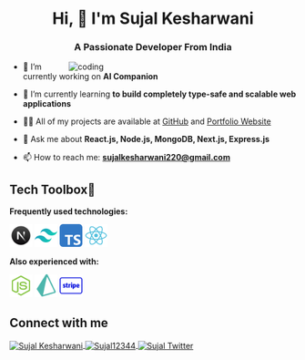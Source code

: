 <h1 align="center">
  Hi, 👋 I'm <a href="https://sujal-five.vercel.app/" style="text-decoration:none" target="_blank">Sujal Kesharwani</a>
</h1>
<h3 align="center">A Passionate Developer From India</h3>

<img align="right" alt="coding" width="400" src="https://media.tenor.com/rePDfDWO3XoAAAAd" />

- 🔭 I’m currently working on **AI Companion**

- 🌱 I’m currently learning **to build completely type-safe and scalable web applications**

- 👨‍💻 All of my projects are available at [GitHub](https://github.com/sujal12344) and [Portfolio Website](https://sujal-five.vercel.app/)

- 💬 Ask me about **React.js, Node.js, MongoDB, Next.js, Express.js**

- 📫 How to reach me: **sujalkesharwani220@gmail.com**

## Tech Toolbox💼

**Frequently used technologies:**

<p>
  <img src="https://github.com/sujal12344/sujal12344/blob/main/images/nextjs.png" height="40" alt="Next.js" />
  <img src="https://github.com/sujal12344/sujal12344/blob/main/images/tailwind.svg" height="40" alt="Tailwind CSS" />
  <img src="https://github.com/sujal12344/sujal12344/blob/main/images/typescript.svg" height="40" alt="TypeScript" />
  <img src="https://github.com/sujal12344/sujal12344/blob/main/images/react.svg" height="40" alt="React.js" />
</p>

**Also experienced with:**

<p>
  <img src="https://github.com/sujal12344/sujal12344/blob/main/images/nodejs.svg" height="40" alt="Node.js" />
  <img src="https://github.com/sujal12344/sujal12344/blob/main/images/prisma.png" height="40" alt="Prisma" />
  <img src="https://github.com/sujal12344/sujal12344/blob/main/images/stripe-logo.png" height="40" alt="Stripe" />
</p>

## Connect with me

<p align="left">
  <a href="https://linkedin.com/in/sujal-kesharwani-978632258" target="_blank">
    <img align="center" src="https://raw.githubusercontent.com/rahuldkjain/github-profile-readme-generator/master/src/images/icons/Social/linked-in-alt.svg" alt="Sujal Kesharwani" height="30" width="40" />
  </a>
  <a href="https://github.com/sujal12344" target="_blank">
    <img align="center" src="https://raw.githubusercontent.com/rahuldkjain/github-profile-readme-generator/master/src/images/icons/Social/github.svg" alt="Sujal12344" height="30" width="40" />
  </a>
  <a href="https://twitter.com/sujal220" target="_blank">
    <img align="center" src="https://raw.githubusercontent.com/rahuldkjain/github-profile-readme-generator/master/src/images/icons/Social/twitter.svg" alt="Sujal Twitter" height="30" width="40" />
  </a>
</p>
